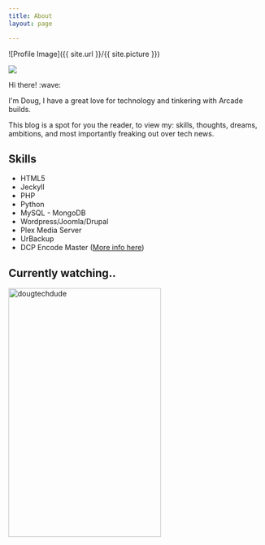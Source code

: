 ```yaml
---
title: About
layout: page

---
```

![Profile Image]({{ site.url }}/{{ site.picture }})

![](http://giphygifs.s3.amazonaws.com/media/FCj2lt4LKtYyY/giphy.gif)

<p>Hi there! :wave:</p>

<p>I'm Doug, I have a great love for technology and tinkering with Arcade builds.</p>

<p>This blog is a spot for you the reader, to view my: skills, thoughts, dreams, ambitions, and most importantly freaking out over tech news.</p>

<h2>Skills</h2>

<ul class="skill-list">
<li>HTML5</li>
<li>Jeckyll</li>
<li>PHP</li>
<li>Python</li>
<li>MySQL - MongoDB</li>
<li>Wordpress/Joomla/Drupal</li>
<li>Plex Media Server</li>
<li>UrBackup</li>
<li>DCP Encode Master (<a href="https://www.hbfilmworks.com/dcp-info.html">More info here</a>)</li>

</ul>


    
<h2>Currently watching..</h2>   

<a target="_blank" href="https://trakt.tv/users/dougtechdude"><img width="300" height="490" alt="dougtechdude" src="https://widgets.trakt.tv/users/f3a42ad0824a065323260cb3c0469b46/watched/poster@2x.jpg" /></a>
